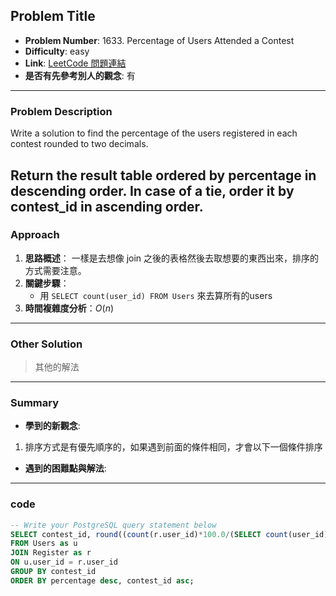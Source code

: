 ## Problem Title

- **Problem Number**:  1633. Percentage of Users Attended a Contest
- **Difficulty**: easy
- **Link**: [LeetCode 問題連結](https://leetcode.com/problems/percentage-of-users-attended-a-contest/description/?envType=study-plan-v2&envId=top-sql-50)
- **是否有先參考別人的觀念**: 有
---

### Problem Description

Write a solution to find the percentage of the users registered in each contest rounded to two decimals.

Return the result table ordered by percentage in descending order. In case of a tie, order it by contest_id in ascending order.
---

### Approach

1. **思路概述**： 一樣是去想像 join 之後的表格然後去取想要的東西出來，排序的方式需要注意。
2. **關鍵步驟**：
   - 用 `SELECT count(user_id) FROM Users` 來去算所有的users
3. **時間複雜度分析**：$O(n)$

---

### Other Solution

> 其他的解法

---
### Summary

- **學到的新觀念**:
1. 排序方式是有優先順序的，如果遇到前面的條件相同，才會以下一個條件排序
- **遇到的困難點與解法**:
---

### code
```sql
-- Write your PostgreSQL query statement below
SELECT contest_id, round((count(r.user_id)*100.0/(SELECT count(user_id) FROM Users))::numeric,2) as percentage
FROM Users as u
JOIN Register as r
ON u.user_id = r.user_id
GROUP BY contest_id
ORDER BY percentage desc, contest_id asc;
```